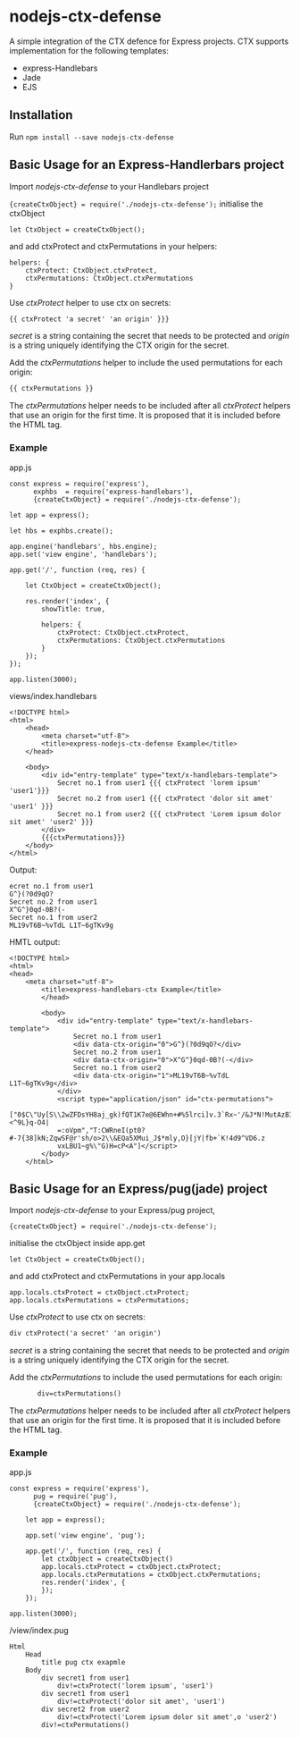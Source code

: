 # nodejs-ctx-defense

A simple integration of the CTX defence for Express projects.
CTX supports implementation for the following templates:
* express-Handlebars
* Jade
* EJS

## Installation

Run ``` npm install --save nodejs-ctx-defense ```

## Basic Usage for an Express-Handlerbars project

Import *nodejs-ctx-defense* to your Handlebars project

```{createCtxObject} = require('./nodejs-ctx-defense');```
initialise the ctxObject

```
let CtxObject = createCtxObject();
```
and add ctxProtect and ctxPermutations in your helpers:

```
helpers: {
    ctxProtect: CtxObject.ctxProtect,
    ctxPermutations: CtxObject.ctxPermutations
}
```

Use *ctxProtect* helper to use ctx on secrets:

```html
{{ ctxProtect 'a secret' 'an origin' }}}
```

*secret* is a string containing the secret that needs to be protected and
*origin* is a string uniquely identifying the CTX origin for the secret.


Add the *ctxPermutations* helper to include the used permutations for each 
origin:
 ```html
 {{ ctxPermutations }}
```

The *ctxPermutations* helper needs to be included after all *ctxProtect*
helpers that use an origin for the first time. It is proposed that it is
included before the *</body>* HTML tag.


### Example

app.js
```
const express = require('express'),                                                                                                         
      exphbs  = require('express-handlebars'),
      {createCtxObject} = require('./nodejs-ctx-defense');

let app = express();

let hbs = exphbs.create();

app.engine('handlebars', hbs.engine);
app.set('view engine', 'handlebars');

app.get('/', function (req, res) {

    let CtxObject = createCtxObject();

    res.render('index', {
        showTitle: true,

        helpers: {
            ctxProtect: CtxObject.ctxProtect,
            ctxPermutations: CtxObject.ctxPermutations
        }
    });
});

app.listen(3000);

```

views/index.handlebars

```
<!DOCTYPE html>                                                                                                                                       
<html>
    <head>
        <meta charset="utf-8">
        <title>express-nodejs-ctx-defense Example</title>
    </head>

    <body>
        <div id="entry-template" type="text/x-handlebars-template">
            Secret no.1 from user1 {{{ ctxProtect 'lorem ipsum' 'user1'}}}
            Secret no.2 from user1 {{{ ctxProtect 'dolor sit amet' 'user1' }}}
            Secret no.1 from user2 {{{ ctxProtect 'Lorem ipsum dolor sit amet' 'user2' }}}
        </div>
        {{{ctxPermutations}}}
    </body>
</html>

```

Output:

```
ecret no.1 from user1
G^}(?0d9qO?
Secret no.2 from user1
X^G^}0qd-0B?(-
Secret no.1 from user2
ML19vT6B~%vTdL L1T~6gTKv9g
```
HMTL output:

```
<!DOCTYPE html>
<html>
<head>
    <meta charset="utf-8">
        <title>express-handlebars-ctx Example</title>
        </head>

        <body>
            <div id="entry-template" type="text/x-handlebars-template">
                Secret no.1 from user1
                <div data-ctx-origin="0">G^}(?0d9qO?</div>
                Secret no.2 from user1
                <div data-ctx-origin="0">X^G^}0qd-0B?(-</div>
                Secret no.1 from user2
                <div data-ctx-origin="1">ML19vT6B~%vTdL L1T~6gTKv9g</div>
            </div>
            <script type="application/json" id="ctx-permutations">
            ["0$C\"Uy[S\\2wZFDsYH8aj_gk)fQT1K7e@6EWhn+#%5lrci]v.3`Rx~'/&J*N!MutAzBI{X(>b;dP,G?<^9L}q-O4|
            =:oVpm","T:CWRneI(pt0?#-7{38]kN;ZqwSF@r'sh/o>2\\&EQa5XMui_J$*mly,O}[jY|fb+`K!4d9^VD6.z
            vxLBU1~g%\"G)H=cP<A"]</script>
        </body>
    </html>
```

## Basic Usage for an Express/pug(jade) project

Import *nodejs-ctx-defense* to your Express/pug project,

``` {createCtxObject} = require('./nodejs-ctx-defense'); ```

initialise the ctxObject inside app.get

```
let CtxObject = createCtxObject();
```
and add ctxProtect and ctxPermutations in your app.locals

```
app.locals.ctxProtect = ctxObject.ctxProtect;
app.locals.ctxPermutations = ctxPermutations;
```

Use *ctxProtect* to use ctx on secrets:

```html
div ctxProtect('a secret' 'an origin')
```

*secret* is a string containing the secret that needs to be protected and
*origin* is a string uniquely identifying the CTX origin for the secret.


Add the *ctxPermutations* to include the used permutations for each
origin:
 ```html
        div=ctxPermutations()
 ```

The *ctxPermutations* helper needs to be included after all *ctxProtect*
helpers that use an origin for the first time. It is proposed that it is
included before the *</body>* HTML tag.

### Example

app.js

```
const express = require('express'),
      pug = require('pug'),
      {createCtxObject} = require('./nodejs-ctx-defense');

    let app = express();

    app.set('view engine', 'pug');

    app.get('/', function (req, res) {
        let ctxObject = createCtxObject()
        app.locals.ctxProtect = ctxObject.ctxProtect;
        app.locals.ctxPermutations = ctxObject.ctxPermutations;
        res.render('index', {
        });
    });

app.listen(3000);
```


/view/index.pug

```
Html
    Head
        title pug ctx exapmle
    Body
        div secret1 from user1
            div!=ctxProtect('lorem ipsum', 'user1')
        div secret1 from user1
            div!=ctxProtect('dolor sit amet', 'user1')
        div secret2 from user2
            div!=ctxProtect('Lorem ipsum dolor sit amet',o 'user2')
        div!=ctxPermutations()
```

